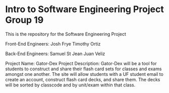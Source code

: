 # Intro to Software Engineering Project Group 19
 This is the repository for the Software Engineering Project

Front-End Engineers:
Josh Frye
Timothy Ortiz

Back-End Engineers:
Samuel St Jean
Juan Veliz

Project Name: Gator-Dex
Project Description: Gator-Dex will be a tool for students to construct and share their flash card sets for classes and exams amongst one another. 
The site will allow students with a UF student email to create an account, construct flash card decks, and share them. 
The decks will be sorted by classcode and by unit/exam within that class. 
